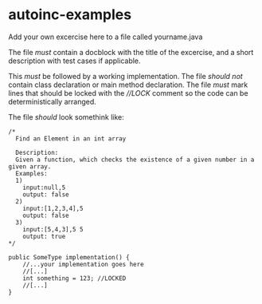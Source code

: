 autoinc-examples
================
Add your own excercise here to a file called
   yourname.java

The file *must* contain a docblock with the title of the excercise, and a short
description with test cases if applicable.

This *must* be followed by a working implementation.
The file *should not* contain class declaration or main method declaration.
The file *must* mark lines that should be locked with the *//LOCK* comment 
so the code can be deterministically arranged.

The file *should* look somethink like:

	/*
	  Find an Element in an int array

	  Description: 
	  Given a function, which checks the existence of a given number in a given array.
	  Examples:
	  1)
	    input:null,5
	    output: false
	  2)
	    input:[1,2,3,4],5
	    output: false
	  3)
	    input:[5,4,3],5 5
	    output: true
	*/

	public SomeType implementation() {
	    //...your implementation goes here
	    //[...]
	    int something = 123; //LOCKED
	    //[...]
	}